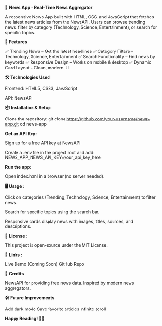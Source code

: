 **📰 News App - Real-Time News Aggregator**

A responsive News App built with HTML, CSS, and JavaScript that fetches the latest news articles from the NewsAPI. Users can browse trending news, filter by category (Technology, Science, Entertainment), or search for specific topics.

**🚀 Features**

✅ Trending News – Get the latest headlines
✅ Category Filters – Technology, Science, Entertainment
✅ Search Functionality – Find news by keywords
✅ Responsive Design – Works on mobile & desktop
✅ Dynamic Card Layout – Clean, modern UI

**🛠️ Technologies Used**

Frontend: HTML5, CSS3, JavaScript

API: NewsAPI

**📦 Installation & Setup**

Clone the repository:
git clone https://github.com/your-username/news-app.git
cd news-app

**Get an API Key:**

Sign up for a free API key at NewsAPI.

Create a .env file in the project root and add:
NEWS_APP_NEWS_API_KEY=your_api_key_here

**Run the app:**

Open index.html in a browser (no server needed).

**🖥️ Usage :**

Click on categories (Trending, Technology, Science, Entertainment) to filter news.

Search for specific topics using the search bar.

Responsive cards display news with images, titles, sources, and descriptions.

**📜 License :**

This project is open-source under the MIT License.

**🔗 Links :**

Live Demo (Coming Soon)
GitHub Repo

**🙏 Credits**

NewsAPI for providing free news data.
Inspired by modern news aggregators.

**🛠️ Future Improvements**

Add dark mode
Save favorite articles
Infinite scroll

**Happy Reading! 📖✨**
